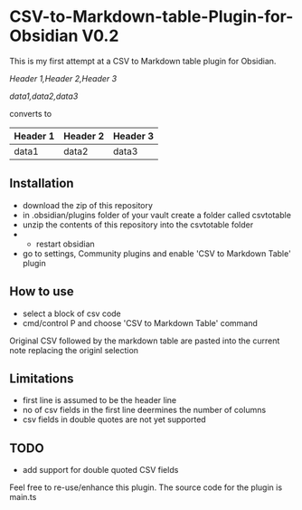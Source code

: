 # CSV-to-Markdown-table-Plugin-for-Obsidian V0.2

This is my first attempt at a CSV to Markdown table plugin for Obsidian. 


<i>Header 1,Header 2,Header 3

data1,data2,data3
</i>

converts to 

|Header 1|Header 2|Header 3|
|---|---|---|
|data1|data2|data3|

## Installation

- download the zip of this repository
- in .obsidian/plugins folder of your vault create a folder called csvtotable
- unzip the contents of this repository into the csvtotable folder
- - restart obsidian
- go to settings, Community plugins and enable 'CSV to Markdown Table' plugin

## How to use
- select a block of csv code
- cmd/control P and choose 'CSV to Markdown Table' command

Original CSV followed by the markdown table are pasted into the current note replacing the originl selection

## Limitations
- first line is assumed to be the header line
- no of csv fields in the first line deermines the number of columns
- csv fields in double quotes are not yet supported

## TODO
- add support for double quoted CSV fields

Feel free to re-use/enhance this plugin. The source code for the plugin is main.ts
